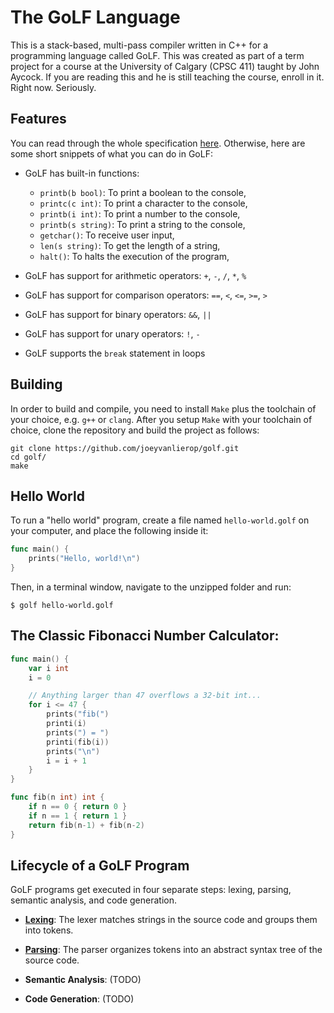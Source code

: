 # The GoLF Language

This is a stack-based, multi-pass compiler written in C++ for a programming language called GoLF. This was created as part of a term project for a course at the University of Calgary (CPSC 411) taught by John Aycock. If you are reading this and he is still teaching the course, enroll in it. Right now. Seriously.

## Features

You can read through the whole specification [here](./SPECIFICATION.md). Otherwise, here are some short snippets of what you can do in GoLF:

- GoLF has built-in functions:

  - `printb(b bool)`: To print a boolean to the console,
  - `printc(c int)`: To print a character to the console,
  - `printb(i int)`: To print a number to the console,
  - `printb(s string)`: To print a string to the console,
  - `getchar()`: To receive user input,
  - `len(s string)`: To get the length of a string,
  - `halt()`: To halts the execution of the program,

- GoLF has support for arithmetic operators: `+`, `-`, `/`, `*`, `%`

- GoLF has support for comparison operators: `==`, `<`, `<=`, `>=`, `>`

- GoLF has support for binary operators: `&&`, `||`

- GoLF has support for unary operators: `!`, `-`

- GoLF supports the `break` statement in loops

## Building

In order to build and compile, you need to install `Make` plus the toolchain of your choice, e.g. `g++` or `clang`. After you setup `Make` with your toolchain of choice, clone the repository and build the project as follows:

```shell
git clone https://github.com/joeyvanlierop/golf.git
cd golf/
make
```

## Hello World

To run a "hello world" program, create a file named `hello-world.golf` on your computer, and place the following inside it:

```go
func main() {
    prints("Hello, world!\n")
}
```

Then, in a terminal window, navigate to the unzipped folder and run:

```shell
$ golf hello-world.golf
```

## The Classic Fibonacci Number Calculator:

```go
func main() {
    var i int
    i = 0

    // Anything larger than 47 overflows a 32-bit int...
    for i <= 47 {
        prints("fib(")
        printi(i)
        prints(") = ")
        printi(fib(i))
        prints("\n")
        i = i + 1
    }
}

func fib(n int) int {
    if n == 0 { return 0 }
    if n == 1 { return 1 }
    return fib(n-1) + fib(n-2)
}
```

<!-- ### A Little Greeting Loop

```go
while true {
    var name = input("Who are we greeting? ");
    print("Hello there, " + name + "!\n");

    if input("Greet again? (y/n): ") != "y" {
        break;
    }
}
``` -->

## Lifecycle of a GoLF Program

GoLF programs get executed in four separate steps: lexing, parsing, semantic analysis, and code generation.

- [**Lexing**](./src/lexer.cpp): The lexer matches strings in the source code and groups them into tokens.

- [**Parsing**](./src/parser.cpp): The parser organizes tokens into an abstract syntax tree of the source code.

- **Semantic Analysis**: (TODO)

- **Code Generation**: (TODO)
